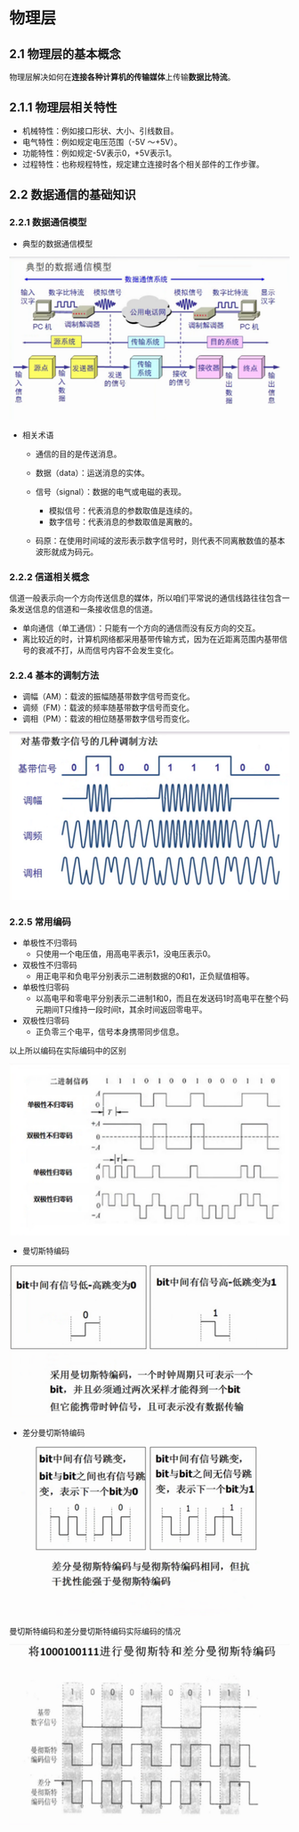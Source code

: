 # 物理层

## 2.1 物理层的基本概念

物理层解决如何在**连接各种计算机的传输媒体**上传输**数据比特流**。

## 2.1.1 物理层相关特性

- 机械特性：例如接口形状、大小、引线数目。
- 电气特性：例如规定电压范围（-5V ～+5V）。
- 功能特性：例如规定-5V表示0，+5V表示1。
- 过程特性：也称规程特性，规定建立连接时各个相关部件的工作步骤。

## 2.2 数据通信的基础知识

### 2.2.1 数据通信模型

- 典型的数据通信模型

![ch2_1](img/ch2_1.png)

- 相关术语

  - 通信的目的是传送消息。
  - 数据（data）：运送消息的实体。
  - 信号（signal）：数据的电气或电磁的表现。
    - 模拟信号：代表消息的参数取值是连续的。
    - 数字信号：代表消息的参数取值是离散的。

  - 码原：在使用时间域的波形表示数字信号时，则代表不同离散数值的基本波形就成为码元。

### 2.2.2 信道相关概念

信道一般表示向一个方向传送信息的媒体，所以咱们平常说的通信线路往往包含一条发送信息的信道和一条接收信息的信道。

- 单向通信（单工通信）：只能有一个方向的通信而没有反方向的交互。
- 离比较近的时，计算机网络都采用基带传输方式，因为在近距离范围内基带信号的衰减不打，从而信号内容不会发生变化。

### 2.2.4 基本的调制方法

- 调幅（AM）：载波的振幅随基带数字信号而变化。
- 调频（FM）：载波的频率随基带数字信号而变化。
- 调相（PM）：载波的相位随基带数字信号而变化。

![ch_2](img/ch_2.png)

### 2.2.5 常用编码

- 单极性不归零码
  - 只使用一个电压值，用高电平表示1，没电压表示0。
- 双极性不归零码
  - 用正电平和负电平分别表示二进制数据的0和1，正负赋值相等。
- 单极性归零码
  - 以高电平和零电平分别表示二进制1和0，而且在发送码1时高电平在整个码元期间T只维持一段时间t，其余时间返回零电平。
- 双极性归零码
  - 正负零三个电平，信号本身携带同步信息。

以上所以编码在实际编码中的区别

![ch2_3](img/ch2_3.png)

- 曼切斯特编码

![ch2_4](img/ch2_4.png)

- 差分曼切斯特编码

![ch2_5](img/ch2_5.png)

曼切斯特编码和差分曼切斯特编码实际编码的情况

![ch2_6](img/ch2_6.png)

